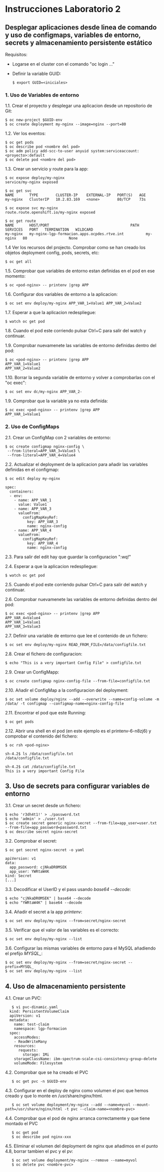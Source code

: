 # Instrucciones Laboratorio 2

## Desplegar aplicaciones desde linea de comando y uso de configmaps, variables de entorno, secrets y almacenamiento persistente estático

Requisitos:

* Logarse en el cluster con el comando "oc login ..."

* Definir la variable GUID:

      $ export GUID=<iniciales>

### 1. Uso de Variables de entorno

  1.1. Crear el proyecto y desplegar una aplicacion desde un repositorio de Git:

    $ oc new-project $GUID-env
    $ oc create deployment my-nginx --image=nginx --port=80

  1.2. Ver los eventos:

    $ oc get pods
    $ oc describe pod <nombre del pod>
    $ oc adm policy add-scc-to-user anyuid system:serviceaccount:<proyecto>:default
    $ oc delete pod <nombre del pod>

  1.3. Crear un servicio y route para la app:

    $ oc expose deploy/my-nginx
    service/my-nginx exposed
    
    $ oc get svc
    NAME       TYPE        CLUSTER-IP    EXTERNAL-IP   PORT(S)   AGE
    my-nginx   ClusterIP   10.2.83.169   <none>        80/TCP    73s

    $ oc expose svc my-nginx
    route.route.openshift.io/my-nginx exposed
    
    $ oc get route
    NAME       HOST/PORT                                     PATH   SERVICES   PORT   TERMINATION   WILDCARD
    my-nginx   my-nginx-lgp-formacion.apps.ocpdes.rtve.int          my-nginx   80                   None

  1.4 Ver los recursos del projecto. Comprobar como se han creado los objetos deployment config, pods, secrets, etc:

    $ oc get all

  1.5. Comprobar que variables de entorno estan definidas en el pod en ese momento:

    $ oc <pod-nginx> -- printenv |grep APP

  1.6. Configurar dos variables de entorno a la aplicacion:

    $ oc set env deploy/my-nginx APP_VAR_1=Value1 APP_VAR_2=Value2

  1.7. Esperar a que la aplicacion redespliegue:

    $ watch oc get pod

  1.8. Cuando el pod este corriendo pulsar Ctrl+C para salir del watch y continuar.

  1.9. Comprobar nuevamenete las variables de entorno definidas dentro del pod:

    $ oc <pod-nginx> -- printenv |grep APP
    APP_VAR_1=Value1
    APP_VAR_2=Value2
    
  1.10. Borrar la segunda variable de entorno y volver a comprobarlas con el "oc exec":

    $ oc set env dc/my-nginx APP_VAR_2-

  1.9. Comprobar que la variable ya no esta definida:

    $ oc exec <pod-nginx> -- printenv |grep APP
    APP_VAR_1=Value1
   
### 2. Uso de ConfigMaps

  2.1. Crear un ConfigMap con 2 variables de entorno:

    $ oc create configmap nginx-config \
     --from-literal=APP_VAR_3=Value3 \
     --from-literal=APP_VAR_4=Value4

  2.2. Actualizar el deployment de la aplicacion para añadir las variables definidas en el configmap:

    $ oc edit deploy my-nginx
    
    spec:
      containers:
      - env:
        - name: APP_VAR_1
          value: Value1
        - name: APP_VAR_3
          valueFrom:
            configMapKeyRef:
              key: APP_VAR_3
              name: nginx-config
        - name: APP_VAR_4
          valueFrom:
            configMapKeyRef:
              key: APP_VAR_4
              name: nginx-config

  2.3. Para salir del edit hay que guardar la configuracion ":wq!"

  2.4. Esperar a que la aplicacion redespliegue:

    $ watch oc get pod

  2.5. Cuando el pod este corriendo pulsar Ctrl+C para salir del watch y continuar.

  2.6. Comprobar nuevamenete las variables de entorno definidas dentro del pod:

    $ oc exec <pod-nginx> -- printenv |grep APP
    APP_VAR_4=Value4
    APP_VAR_1=Value1
    APP_VAR_3=Value3

  2.7. Definir una variable de entorno que lee el contenido de un fichero:

    $ oc set env deploy/my-nginx READ_FROM_FILE=/data/configfile.txt

  2.8. Crear el fichero de configuracion:

    $ echo "This is a very important Config File" > configfile.txt

  2.9. Crear un ConfigMapp:

    $ oc create configmap nginx-config-file --from-file=configfile.txt

  2.10. Añadir el ConfigMap a la configuracion del deployment:

    $ oc set volume deploy/nginx --add --overwrite --name=config-volume -m /data/ -t configmap --configmap-name=nginx-config-file

  2.11. Encontrar el pod que este Running:

    $ oc get pods

  2.12. Abrir una shell en el pod (en este ejemplo es el printenv-6-n8zj6) y comprobar el contenido del fichero:

    $ oc rsh <pod-nginx>

    sh-4.2$ ls /data/configfile.txt
    /data/configfile.txt

    sh-4.2$ cat /data/configfile.txt
    This is a very important Config File

## 3. Uso de secrets para configurar variables de entorno

  3.1. Crear un secret desde un fichero:

    $ echo 'r3dh4t1!' > ./password.txt
    $ echo 'admin' > ./user.txt
    $ oc create secret generic nginx-secret --from-file=app_user=user.txt --from-file=app_password=password.txt
    $ oc describe secret nginx-secret

  3.2. Comprobar el secret:

    $ oc get secret nginx-secret -o yaml

    apiVersion: v1
    data:
      app_password: cjNkaDR0MSEK
      app_user: YWRtaW4K
    kind: Secret
    [...]

  3.3. Decodificar el UserID y el pass usando *base64 --decode*:

    $ echo "cjNkaDR0MSEK" | base64 --decode
    $ echo "YWRtaW4K" | base64 --decode  

  3.4. Añadir el secret a la app *printenv*:

    $ oc set env deploy/my-nginx --from=secret/nginx-secret

  3.5. Verificar que el valor de las variables es el correcto:

    $ oc set env deploy/my-nginx --list

  3.6. Configurar las mismas variables de entorno para el MySQL añadiendo el prefijo *MYSQL_*:

    $ oc set env deploy/my-nginx --from=secret/nginx-secret --prefix=MYSQL_
    $ oc set env deploy/my-nginx --list

## 4. Uso de almacenamiento persistente

  4.1. Crear un PVC: 

       $ vi pvc-dinamic.yaml
      kind: PersistentVolumeClaim
      apiVersion: v1
      metadata:
        name: test-claim
        namespace: lgp-formacion
      spec:
        accessModes:
        - ReadWriteMany
        resources:
          requests:
            storage: 1Mi
        storageClassName: ibm-spectrum-scale-csi-consistency-group-delete
        volumeMode: Filesystem

  4.2. Comprobar que se ha creado el PVC

       $ oc get pvc -n $GUID-env

  4.3. Configurar en el deploy de nginx como volumen el pvc que hemos creado y que lo monte en /usr/share/nginx/html.

       $ oc set volume deployment/my-nginx --add --name=myvol --mount-path=/usr/share/nginx/html -t pvc --claim-name=<nombre-pvc>

  4.4. Comprobar que el pod de nginx arranca correctamente y que tiene montado el PVC

       $ oc get pod
       $ oc describe pod nginx-xxx

  4.5. Eliminar el volumen del deployment de nginx que añadimos en el punto 4.8, borrar tambien el pvc y el pv:

       $ oc set volume deployment/my-nginx --remove --name=myvol
       $ oc delete pvc <nombre-pvc>



